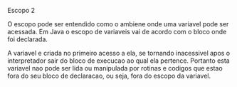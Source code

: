 
Escopo 2


O escopo pode ser entendido como o ambiene onde uma variavel pode ser acessada.
Em Java o escopo de variaveis vai de acordo com o bloco onde foi declarada.

A variavel e criada no primeiro acesso a ela, se tornando inacessivel apos o 
interpretador sair do bloco de execucao ao qual ela pertence.
Portanto esta variavel nao pode ser lida ou manipulada por rotinas e codigos 
que estao fora do seu bloco de declaracao, ou seja, fora do escopo da variavel.





